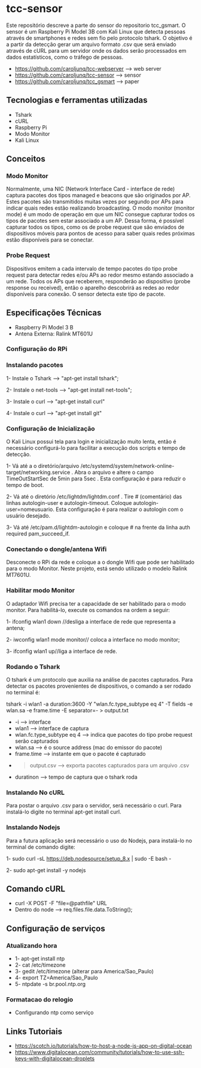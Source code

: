# tcc-sensor
Este repositório descreve a parte do sensor do repositorio tcc_gsmart.
O sensor é um Raspberry Pi Model 3B com Kali Linux que detecta pessoas através de smartphones e redes sem fio pelo protocolo tshark.
O objetivo é a partir da detecção gerar um arquivo formato .csv que será enviado através de cURL para um servidor onde os dados
serão processados em dados estatísticos, como o tráfego de pessoas.

* https://github.com/caroljunq/tcc-webserver --> web server
* https://github.com/caroljunq/tcc-sensor --> sensor
* https://github.com/caroljunq/tcc_gsmart --> paper

## Tecnologias e ferramentas utilizadas
* Tshark
* cURL
* Raspberry Pi
* Modo Monitor
* Kali Linux

## Conceitos

### Modo Monitor
Normalmente, uma NIC (Network Interface Card - interface de rede) captura pacotes dos tipos managed e beacons que são originados por AP. Estes pacotes são transmitidos muitas vezes por segundo por APs para indicar quais redes estão realizando broadcasting. O modo monitor (monitor mode) é um modo de operação em que um NIC consegue capturar todos os tipos de pacotes sem estar associado a um AP. Dessa forma, é possível capturar todos os tipos, como os de probe request que são enviados de dispositivos móveis para pontos de acesso para saber quais redes próximas estão disponíveis para se conectar.

### Probe Request
Dispositivos emitem a cada intervalo de tempo pacotes do tipo probe request para detectar redes e/ou APs ao redor mesmo estando associado a um rede.  Todos os APs que receberem, responderão ao dispositivo (probe response ou received), então o aparelho descobrirá as redes ao redor disponíveis para conexão. O sensor detecta este tipo de pacote.

## Especificações Técnicas
* Raspberry Pi Model 3 B
* Antena Externa: Ralink MT601U


### Configuração do RPi


### Instalando pacotes
1- Instale o Tshark --> "apt-get install tshark";

2- Instale o net-tools --> "apt-get install net-tools";

3- Instale o curl --> "apt-get install curl"

4- Instale o curl --> "apt-get install git"

### Configuração de Inicialização
O Kali Linux possui tela para login e inicialização muito lenta, então é necessário configurá-lo para facilitar a execução dos scripts e tempo de detecção.

1- Vá até a o diretório/arquivo /etc/systemd/system/network-online-target/networking.service . Abra o arquivo e altere o campo TimeOutStartSec de 5min para 5sec . Esta configuração é para reduzir o tempo de boot.

2- Vá até o diretório /etc/lightdm/lightdm.conf . Tire # (comentário) das linhas autologin-user e autologin-timeout.
Coloque autologin-user=nomeusuario. Esta configuração é para realizar o autologin com o usuário desejado.

3- Vá até /etc/pam.d/lightdm-autologin e coloque # na frente da linha auth required pam_succeed_if.

### Conectando o dongle/antena Wifi
Desconecte o RPi da rede e coloque a o dongle Wifi que pode ser habilitado para o modo Monitor. Neste projeto, está sendo utilizado o modelo Ralink MT7601U.

### Habilitar modo Monitor
O adaptador Wifi precisa ter a capacidade de ser habilitado para o modo monitor. Para habilitá-lo, execute os comandos na ordem a seguir:

1- ifconfig wlan1 down //desliga a interface de rede que representa a antena;

2- iwconfig wlan1 mode monitor// coloca a interface no modo monitor;

3- ifconfig wlan1 up//liga a interface de rede.

### Rodando o Tshark
O tshark é um protocolo que auxilia na análise de pacotes capturados. Para detectar os pacotes provenientes de
dispositivos, o comando a ser rodado no terminal é:

tshark -i wlan1 -a duration:3600 -Y "wlan.fc.type_subtype eq 4" -T fields -e wlan.sa -e frame.time -E separator=- > output.txt

* -i --> interface
* wlan1 --> interface de captura
* wlan.fc.type_subtype eq 4 --> indica que pacotes do tipo probe request serão capturados
* wlan.sa --> é o source address (mac do emissor do pacote)
* frame.time --> instante em que o pacote é capturado
*  >output.csv --> exporta pacotes capturados para um arquivo .csv
* duratinon --> tempo de captura que o tshark roda

### Instalando No cURL
Para postar o arquivo .csv para o servidor, será necessário o curl. Para instalá-lo digite no terminal apt-get install curl.

### Instalando Nodejs
Para a futura aplicação será necessário o uso do Nodejs, para instalá-lo no terminal de comando digite:

1- sudo curl -sL https://deb.nodesource/setup_8.x | sudo -E bash -

2- sudo apt-get install -y nodejs

## Comando cURL
* curl -X POST -F "file=@pathfile" URL
* Dentro do node --> req.files.file.data.ToString();

## Configuração de serviços
### Atualizando hora
* 1- apt-get install ntp
* 2- cat /etc/timezone
* 3- gedit /etc/timezone (alterar para America/Sao_Paulo)
* 4- export TZ=America/Sao_Paulo
* 5- ntpdate -s br.pool.ntp.org

### Formatacao do relogio

* Configurando ntp como serviço 


## Links Tutoriais
- https://scotch.io/tutorials/how-to-host-a-node-js-app-on-digital-ocean
- https://www.digitalocean.com/community/tutorials/how-to-use-ssh-keys-with-digitalocean-droplets
